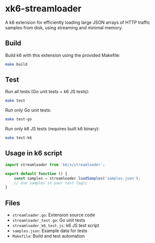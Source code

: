 # xk6-streamloader

A k6 extension for efficiently loading large JSON arrays of HTTP traffic samples from disk, using streaming and minimal memory.

## Build

Build k6 with this extension using the provided Makefile:

```sh
make build
```

## Test

Run all tests (Go unit tests + k6 JS tests):

```sh
make test
```

Run only Go unit tests:

```sh
make test-go
```

Run only k6 JS tests (requires built k6 binary):

```sh
make test-k6
```

## Usage in k6 script

```js
import streamloader from 'k6/x/streamloader';

export default function () {
    const samples = streamloader.loadSamples('samples.json');
    // Use samples in your test logic
}
```

## Files
- `streamloader.go`: Extension source code
- `streamloader_test.go`: Go unit tests
- `streamloader_k6_test.js`: k6 JS test script
- `samples.json`: Example data for tests
- `Makefile`: Build and test automation
